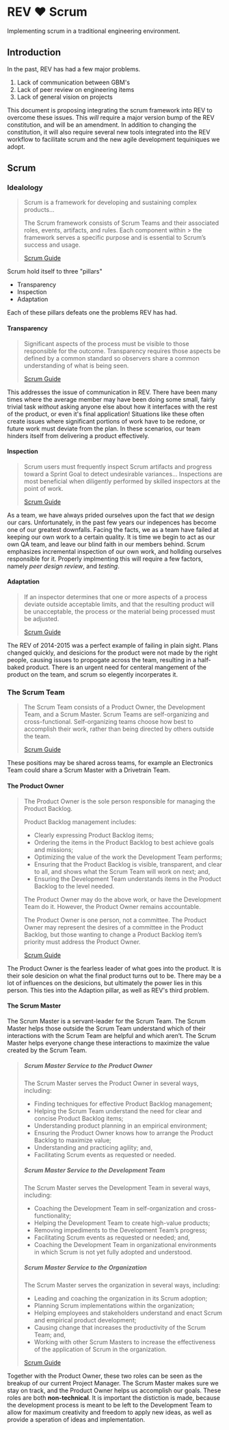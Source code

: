 # REV :heart: Scrum

Implementing scrum in a traditional engineering environment.

## Introduction

In the past, REV has had a few major problems.

1. Lack of communication between GBM's
2. Lack of peer review on engineering items
3. Lack of general vision on projects

This document is proposing integrating the scrum framework into 
REV to overcome these issues. This _will_ require a major version 
bump of the REV constitution, and will be an amendment. In addition to
changing the constitution, it will also require several new tools
integrated into the REV workflow to facilitate scrum and the new
agile development tequiniques we adopt.

## Scrum

### Idealology

> Scrum is a framework for developing and sustaining complex products...
>
> The Scrum framework consists of Scrum Teams and their associated roles, events, artifacts, 
> and rules. Each component within > the framework serves a specific purpose and is essential
> to Scrum’s success and usage.
>
> [Scrum Guide][scrumguide]

Scrum hold itself to three "pillars"

- Transparency
- Inspection
- Adaptation

Each of these pillars defeats one the problems REV has had.

#### Transparency

> Significant aspects of the process must be visible to those responsible for the outcome. 
> Transparency requires those aspects be defined by a common standard so observers share 
> a common understanding of what is being seen.
>
> [Scrum Guide][scrumguide]

This addresses the issue of communication in REV. There have been many times where the average
member may have been doing some small, fairly trivial task _without_ asking anyone else 
about how it interfaces with the rest of the product, or even it's final application!
Situations like these often create issues where significant portions of work have to be
redone, or future work must deviate from the plan. In these scenarios, our team hinders 
itself from delivering a product effectively.

#### Inspection

> Scrum users must frequently inspect Scrum artifacts and progress toward a 
> Sprint Goal to detect undesirable variances...  Inspections are most beneficial 
> when diligently performed by skilled inspectors at the point of work.
>
> [Scrum Guide][scrumguide]

As a team, we have always prided ourselves upon the fact that _we_ design our cars. 
Unfortunately, in the past few years our indepences has become one of our greatest downfalls.
Facing the facts, we as a team have failed at keeping our own work to a certain quality.
It is time we begin to act as our own QA team, and leave our blind faith in our members behind.
Scrum emphasizes incremental inspection of our own work, and hollding ourselves responsible for it.
Properly implmenting this will require a few factors, namely _peer design review_, and _testing_.

#### Adaptation

> If an inspector determines that one or more aspects of a process deviate outside acceptable limits, 
> and that the resulting product will be unacceptable, the process or the material being processed 
> must be adjusted.
> 
> [Scrum Guide][scrumguide]

The REV of 2014-2015 was a perfect example of failing in plain sight. Plans changed quickly, and 
desicions for the product were not made by the right people, causing issues to propogate across the 
team, resulting in a half-baked product. There is an urgent need for centeral mangement of the 
product on the team, and scrum so elegently incorperates it.

### The Scrum Team

> The Scrum Team consists of a Product Owner, the Development Team, and a Scrum Master. 
> Scrum Teams are self-organizing and cross-functional. Self-organizing teams choose how best 
> to accomplish their work, rather than being directed by others outside the team.
> 
> [Scrum Guide][scrumguide]

These positions may be shared across teams, for example an Electronics Team could share a 
Scrum Master with a Drivetrain Team.

#### The Product Owner

> The Product Owner is the sole person responsible for managing the Product Backlog.
>
> Product Backlog management includes:
> - Clearly expressing Product Backlog items;
> - Ordering the items in the Product Backlog to best achieve goals and missions;
> - Optimizing the value of the work the Development Team performs;
> - Ensuring that the Product Backlog is visible, transparent, and clear to all, and shows 
>   what the Scrum Team will work on next; and,
> - Ensuring the Development Team understands items in the Product Backlog to the level needed.
>
> The Product Owner may do the above work, or have the Development Team do it. However, 
> the Product Owner remains accountable.
> 
> The Product Owner is one person, not a committee. The Product Owner may represent the desires 
> of a committee in the Product Backlog, but those wanting to change a Product Backlog item’s 
> priority must address the Product Owner.
>
> [Scrum Guide][scrumguide]

The Product Owner is the fearless leader of what goes into the product. It is their sole desicion 
on what the final product turns out to be. There may be a lot of influences on the desicions, but
ultimately the power lies in this person. This ties into the Adaption pillar, as well as REV's
third problem.

#### The Scrum Master

The Scrum Master is a servant-leader for the Scrum Team. The Scrum Master helps those outside the Scrum Team understand which of their interactions with the Scrum Team are helpful and which aren’t. The Scrum Master helps everyone change these interactions to maximize the value created by the Scrum Team.

> ##### Scrum Master Service to the Product Owner
> The Scrum Master serves the Product Owner in several ways, including:
> - Finding techniques for effective Product Backlog management;
> - Helping the Scrum Team understand the need for clear and concise Product Backlog items;
> - Understanding product planning in an empirical environment;
> - Ensuring the Product Owner knows how to arrange the Product Backlog to maximize value;
> - Understanding and practicing agility; and,
> - Facilitating Scrum events as requested or needed.
>
> ##### Scrum Master Service to the Development Team
> The Scrum Master serves the Development Team in several ways, including:
> - Coaching the Development Team in self-organization and cross-functionality;
> - Helping the Development Team to create high-value products;
> - Removing impediments to the Development Team’s progress;
> - Facilitating Scrum events as requested or needed; and,
> - Coaching the Development Team in organizational environments in which Scrum is not yet fully adopted and understood.
>
> ##### Scrum Master Service to the Organization
> The Scrum Master serves the organization in several ways, including:
> - Leading and coaching the organization in its Scrum adoption;
> - Planning Scrum implementations within the organization;
> - Helping employees and stakeholders understand and enact Scrum and empirical product development;
> - Causing change that increases the productivity of the Scrum Team; and,
> - Working with other Scrum Masters to increase the effectiveness of the application of Scrum in the organization.
>
> [Scrum Guide][scrumguide]

Together with the Product Owner, these two roles can be seen as the breakup of our current Project
Manager. The Scrum Master makes sure we stay on track, and the Product Owner helps us accomplish 
our goals. These roles are both __non-technical__. It is important the distiction is made, because 
the development process is meant to be left to the Development Team to allow for maximum creativity and
freedom to apply new ideas, as well as provide a speration of ideas and implementation.

[scrumguide]: http://www.scrumguides.org/scrum-guide.html "Scrum Guide"

